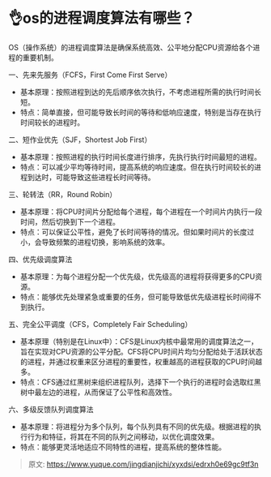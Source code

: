 # 👌os的进程调度算法有哪些？

OS（操作系统）的进程调度算法是确保系统高效、公平地分配CPU资源给各个进程的重要机制。

一、先来先服务（FCFS，First Come First Serve）

+ 基本原理：按照进程到达的先后顺序依次执行，不考虑进程所需的执行时间长短。
+ 特点：简单直接，但可能导致长时间的等待和低响应速度，特别是当存在执行时间较长的进程时。

二、短作业优先（SJF，Shortest Job First）

+ 基本原理：按照进程的执行时间长度进行排序，先执行执行时间最短的进程。
+ 特点：可以减少平均等待时间，提高系统的响应速度。但在执行时间较长的进程到达时，可能导致这些进程长时间等待。

三、轮转法（RR，Round Robin）

+ 基本原理：将CPU时间片分配给每个进程，每个进程在一个时间片内执行一段时间，然后切换到下一个进程。
+ 特点：可以保证公平性，避免了长时间等待的情况。但如果时间片的长度过小，会导致频繁的进程切换，影响系统的效率。

四、优先级调度算法

+ 基本原理：为每个进程分配一个优先级，优先级高的进程将获得更多的CPU资源。
+ 特点：能够优先处理紧急或重要的任务，但可能导致低优先级进程长时间得不到执行。

五、完全公平调度（CFS，Completely Fair Scheduling）

+ 基本原理（特别是在Linux中）：CFS是Linux内核中最常用的调度算法之一，旨在实现对CPU资源的公平分配。CFS将CPU时间片均匀分配给处于活跃状态的进程，并通过权重来区分进程的重要性，权重越高的进程获取的CPU时间越多。
+ 特点：CFS通过红黑树来组织进程队列，选择下一个执行的进程时会选取红黑树中最左边的进程，从而保证了公平性和高效性。

六、多级反馈队列调度算法

+ 基本原理：将进程分为多个队列，每个队列具有不同的优先级。根据进程的执行行为和特征，将其在不同的队列之间移动，以优化调度效果。
+ 特点：能够更灵活地适应不同特性的进程，提高系统的整体性能。



> 原文: <https://www.yuque.com/jingdianjichi/xyxdsi/edrxh0e69gc9tf3n>